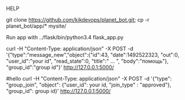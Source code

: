 HELP

git clone https://github.com/kikdevops/planet_bot.git; cp -r planet_bot/app/* mysite/

Run app with 
../flask/bin/python3.4 flask_app.py

curl -H "Content-Type: application/json" -X POST -d '{"type":"message_new","object":{"id":43, "date":1492522323, "out":0, "user_id":"your id", "read_state":0, "title":" ... ", "body":"помощь"}, "group_id":"group id"}' http://127.0.0.1:5000/

#hello
curl -H "Content-Type: application/json" -X POST -d '{"type": "group_join", "object": {"user_id": your id, "join_type" : "approved"}, "group_id": group id}' http://127.0.0.1:5000/
